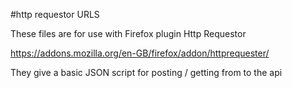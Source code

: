 #http requestor URLS

These files are for use with Firefox plugin Http Requestor

https://addons.mozilla.org/en-GB/firefox/addon/httprequester/

They give a basic JSON script for posting / getting from to the api